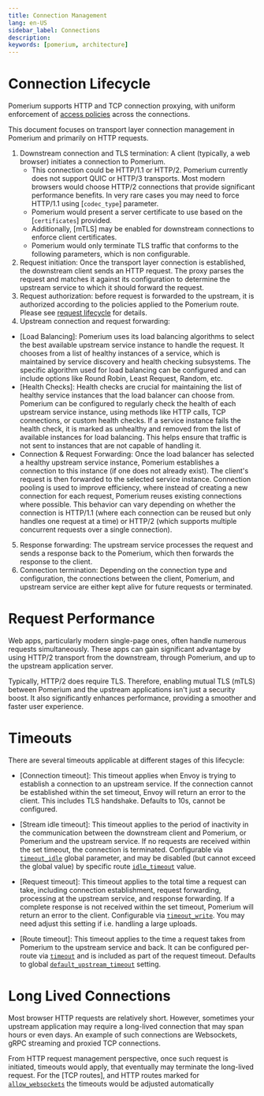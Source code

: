```yaml
---
title: Connection Management
lang: en-US
sidebar_label: Connections
description:
keywords: [pomerium, architecture]
---
```


# Connection Lifecycle

Pomerium supports HTTP and TCP connection proxying, with uniform enforcement of [access policies] across the connections.

This document focuses on transport layer connection management in Pomerium and primarily on HTTP requests.

1. Downstream connection and TLS termination: A client (typically, a web browser) initiates a connection to Pomerium.
   - This connection could be HTTP/1.1 or HTTP/2. Pomerium currently does not support QUIC or HTTP/3 transports. Most modern browsers would choose HTTP/2 connections that provide significant performance benefits. In very rare cases you may need to force HTTP/1.1 using [`codec_type`] parameter.
   - Pomerium would present a server certificate to use based on the [`certificates`] provided.
   - Additionally, [mTLS] may be enabled for downstream connections to enforce client certificates.
   - Pomerium would only terminate TLS traffic that conforms to the following parameters, which is non configurable.
2. Request initiation: Once the transport layer connection is established, the downstream client sends an HTTP request. The proxy parses the request and matches it against its configuration to determine the upstream service to which it should forward the request.
3. Request authorization: before request is forwarded to the upstream, it is authorized according to the policies applied to the Pomerium route. Please see [request lifecycle] for details.
4. Upstream connection and request forwarding:

- [Load Balancing]: Pomerium uses its load balancing algorithms to select the best available upstream service instance to handle the request. It chooses from a list of healthy instances of a service, which is maintained by service discovery and health checking subsystems. The specific algorithm used for load balancing can be configured and can include options like Round Robin, Least Request, Random, etc.
- [Health Checks]: Health checks are crucial for maintaining the list of healthy service instances that the load balancer can choose from. Pomerium can be configured to regularly check the health of each upstream service instance, using methods like HTTP calls, TCP connections, or custom health checks. If a service instance fails the health check, it is marked as unhealthy and removed from the list of available instances for load balancing. This helps ensure that traffic is not sent to instances that are not capable of handling it.
- Connection & Request Forwarding: Once the load balancer has selected a healthy upstream service instance, Pomerium establishes a connection to this instance (if one does not already exist). The client's request is then forwarded to the selected service instance. Connection pooling is used to improve efficiency, where instead of creating a new connection for each request, Pomerium reuses existing connections where possible. This behavior can vary depending on whether the connection is HTTP/1.1 (where each connection can be reused but only handles one request at a time) or HTTP/2 (which supports multiple concurrent requests over a single connection).

5. Response forwarding: The upstream service processes the request and sends a response back to the Pomerium, which then forwards the response to the client.
6. Connection termination: Depending on the connection type and configuration, the connections between the client, Pomerium, and upstream service are either kept alive for future requests or terminated.

# Request Performance

Web apps, particularly modern single-page ones, often handle numerous requests simultaneously. These apps can gain significant advantage by using HTTP/2 transport from the downstream, through Pomerium, and up to the upstream application server.

Typically, HTTP/2 does require TLS. Therefore, enabling mutual TLS (mTLS) between Pomerium and the upstream applications isn't just a security boost. It also significantly enhances performance, providing a smoother and faster user experience.

# Timeouts

There are several timeouts applicable at different stages of this lifecycle:

- [Connection timeout]: This timeout applies when Envoy is trying to establish a connection to an upstream service. If the connection cannot be established within the set timeout, Envoy will return an error to the client. This includes TLS handshake. Defaults to 10s, cannot be configured.

- [Stream idle timeout]: This timeout applies to the period of inactivity in the communication between the downstream client and Pomerium, or Pomerium and the upstream service. If no requests are received within the set timeout, the connection is terminated. Configurable via [`timeout_idle`](/docs/reference/global-timeouts.mdx) global parameter, and may be disabled (but cannot exceed the global value) by specific route [`idle_timeout`](/docs/reference/routes/idle-timeout.md) value.

- [Request timeout]: This timeout applies to the total time a request can take, including connection establishment, request forwarding, processing at the upstream service, and response forwarding. If a complete response is not received within the set timeout, Pomerium will return an error to the client. Configurable via [`timeout_write`](/docs/reference/global-timeouts.mdx). You may need adjust this setting if i.e. handling a large uploads.

- [Route timeout]: This timeout applies to the time a request takes from Pomerium to the upstream service and back. It can be configured per-route via [`timeout`](/docs/reference/routes/route-timeout) and is included as part of the request timeout. Defaults to global [`default_upstream_timeout`](docs/reference/default-upstream-timeout.mdx) setting.

# Long Lived Connections

Most browser HTTP requests are relatively short. However, sometimes your upstream application may require a long-lived connection that may span hours or even days. An example of such connections are Websockets, gRPC streaming and proxied TCP connections.

From HTTP request management perspective, once such request is initiated, timeouts would apply, that eventually may terminate the long-lived request. For the [TCP routes], and HTTP routes marked for [`allow_websockets`](/docs/reference/routes/websocket-connections.md) the timeouts would be adjusted automatically

[access policies]: /docs/capabilities/ppl.mdx
[tcp]: /docs/capabilities/tcp.mdx
[request lifecycle]: /docs/internals/architecture.md#request-lifecycle
